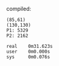 compiled:
```
(85,61)
(130,130)
P1: 5329
P2: 2162

real    0m31.623s
user    0m0.000s
sys     0m0.076s
```